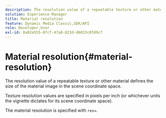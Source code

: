 ```yaml
---
description: The resolution value of a repeatable texture or other material defines the size of the material image in the scene coordinate space.
solution: Experience Manager
title: Material resolution
feature: Dynamic Media Classic,SDK/API
role: Developer,User
exl-id: 8a02e555-87cf-47a8-823d-d6833c0fd9c7
---
```

# Material resolution{#material-resolution}

The resolution value of a repeatable texture or other material defines the size of the material image in the scene coordinate space.

Texture resolution values are specified in pixels per inch (or whichever units the vignette dictates for its scene coordinate space).

The material resolution is specified with `res=`.
